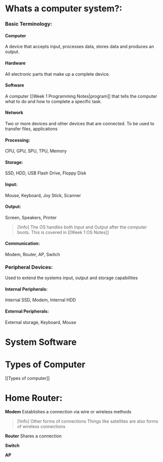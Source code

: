 # Whats a computer system?:
### Basic Terminology:
#### Computer
A device that accepts input, processes data, stores data and produces an output.
#### Hardware
All electronic parts that make up a complete device.
#### Software
A computer [[Week 1 Programming Notes|program]] that tells the computer what to do and how to complete a specific task.
#### Network
Two or more devices and other devices that are connected. To be used to transfer files, applications

#### Processing:
CPU, GPU, SPU, TPU, Memory

#### Storage:
SSD, HDD, USB Flash Drive, Floppy Disk

#### Input:
Mouse, Keyboard, Joy Stick, Scanner

#### Output:
Screen, Speakers, Printer

> [!info]
> The OS handles both Input and Output after the computer boots. This is covered in [[Week 1 OS Notes]]

#### Communication:
Modem, Router, AP, Switch

### Peripheral Devices:
Used to extend the systems input, output and storage capabilities

#### Internal Peripherals:
Internal SSD, Modem, Internal HDD

#### External Peripherals:
External storage, Keyboard, Mouse

# System Software


# Types of Computer
[[Types of computer]]



# Home Router:
**Modem**
Establishes a connection via wire or wireless methods

> [!info] Other forms of connections
> Things like satellites are also forms of wireless connections 

**Router**
Shares a connection

**Switch**


**AP**